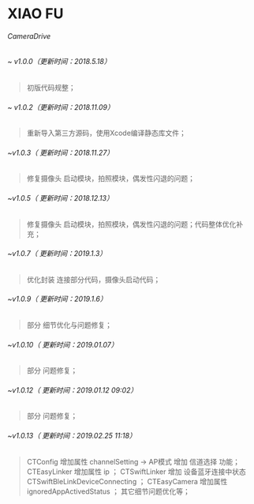 # XIAO FU
######  CameraDrive 

###### ~ v1.0.0（更新时间：2018.5.18）
>初版代码规整；

###### ~ v1.0.2（更新时间：2018.11.09）
>重新导入第三方源码，使用Xcode编译静态库文件；

###### ~v1.0.3（ 更新时间：2018.11.27）
>修复摄像头 启动模块，拍照模块，偶发性闪退的问题；

###### ~v1.0.5（ 更新时间：2018.12.13）
>修复摄像头 启动模块，拍照模块，偶发性闪退的问题；代码整体优化补充；

###### ~v1.0.7（ 更新时间：2019.1.3）
>优化封装 连接部分代码，摄像头启动代码；

###### ~v1.0.9（ 更新时间：2019.1.6）
>部分 细节优化与问题修复；

###### ~v1.0.10（ 更新时间：2019.01.07）
>部分 问题修复；

###### ~v1.0.12（ 更新时间：2019.01.12 09:02）
>部分 问题修复；

###### ~v1.0.13（ 更新时间：2019.02.25 11:18）
>CTConfig 增加属性 channelSetting -> AP模式 增加 信道选择 功能；
>CTEasyLinker 增加属性 ip ；
>CTSwiftLinker 增加 设备蓝牙连接中状态 CTSwiftBleLinkDeviceConnecting ；
>CTEasyCamera 增加属性 ignoredAppActivedStatus ；
>其它细节问题优化等；

